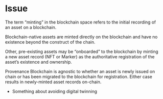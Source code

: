 # Issue

The term “minting” in the blockchain space refers to the initial recording of an asset on a blockchain.

Blockchain-native assets are minted directly on the blockchain and have no existence beyond the construct of the chain.

Other, pre-existing assets may be “onboarded” to the blockchain by minting a new asset record (NFT or Marker) as the authoritative registration of the asset’s existence and ownership.

Provenance Blockchain is agnostic to whether an asset is newly issued on chain or has been migrated to the blockchain for registration. Either case results in newly-minted asset records on-chain.

* Something about avoiding digital twinning

